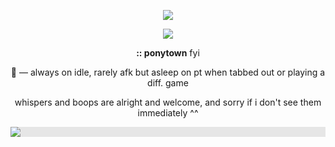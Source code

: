 <p align="center">
<img src=https://64.media.tumblr.com/40ad8481c7197aefc65eb1445d6d1517/0e1c461b70ef326f-4c/s2048x3072/751ecc9ccaf80492b204249c7fa202527d56f892.pnj />

<p align="center">
<img src=https://media.discordapp.net/attachments/993764455202689077/1234723968892534954/Untitled_Project_3.png?ex=6631c5ce&is=6630744e&hm=d2c990d2885875b6de98d82f1dcebfb84228bea5298cb3acb4d204d91452e2b6&=&format=webp&quality=lossless />


<p align="center"> </p>
<p align="center"> <b>:: ponytown</b> fyi </p><p align="center">🌙 — always on idle, rarely afk but asleep on pt when tabbed out or playing a diff. game</p> <p align="center">whispers and boops are alright and welcome, and sorry if i don't see them immediately ^^ </p>

<p align="center"> <img style="display: block;-webkit-user-select: none;margin: auto;background-color: hsl(0, 0%, 90%);transition: background-color 300ms;" src="https://64.media.tumblr.com/40ad8481c7197aefc65eb1445d6d1517/0e1c461b70ef326f-4c/s2048x3072/751ecc9ccaf80492b204249c7fa202527d56f892.pnj"></p>
